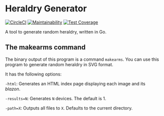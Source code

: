# Heraldry Generator

[![CircleCI](https://circleci.com/gh/ironarachne/heraldry.svg?style=svg)](https://circleci.com/gh/ironarachne/heraldry) [![Maintainability](https://api.codeclimate.com/v1/badges/a9824f8aa78dda6eb462/maintainability)](https://codeclimate.com/github/ironarachne/heraldry/maintainability) [![Test Coverage](https://api.codeclimate.com/v1/badges/a9824f8aa78dda6eb462/test_coverage)](https://codeclimate.com/github/ironarachne/heraldry/test_coverage)

A tool to generate random heraldry, written in Go.

## The makearms command

The binary output of this program is a command `makearms`. You can use this program to generate random heraldry in SVG format.

It has the following options:

`-html`: Generates an HTML index page displaying each image and its *blazon*.

`-results=N`: Generates `N` devices. The default is 1.

`-path=X`: Outputs all files to `X`. Defaults to the current directory.
